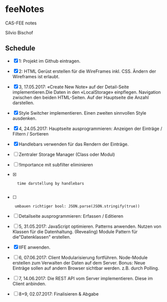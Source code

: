 # feeNotes
CAS-FEE notes

Silvio Bischof



## Schedule





- [x] 1: Projekt im Github eintragen.

- [x] 2: HTML Gerüst erstellen für die WireFrames inkl. CSS. Ändern der Wireframes ist erlaubt.

- [x] 3, 17.05.2017: «Create New Note» auf der Detail-Seite implementieren.Die Daten in den «LocalStorage» einpflegen. Navigation zwischen den beiden HTML-Seiten.
      Auf der Hauptseite die Anzahl darstellen.

- [x] Style Switcher implementieren.
      Einen zweiten sinnvollen Style ausdenken.

- [x] 4, 24.05.2017: Hauptseite ausprogrammieren: Anzeigen der Einträge / Filtern / Sortieren

- [x] Handlebars verwenden für das Rendern der Einträge.

- [ ] Zentraler Storage Manager (Class oder Modul)

- [ ] !Importance mit subfilter eliminieren

- [x] ```
    time darstellung by handlebars
    ```
   ```

- [ ] ```
   umbauen richtiger bool: JSON.parse(JSON.stringify(true))
   ```

- [ ] Detailseite ausprogrammieren: Erfassen / Editieren

- [ ] 5, 31.05.2017: JavaScript optimieren. Patterns anwenden. Nutzen von Klassen für die Datenhaltung.
   (Revealing) Module Pattern für die"Datenklassen" erstellen.

- [x] IIFE anwenden.

- [ ] 6, 07.06.2017: Client Modularisierung fortführen.
   Node-Module erstellen zum Verwalten der Daten auf dem Server.
    Bonus: Neue Einträge sollen auf andern Browser sichtbar werden. z.B. durch Polling.

- [ ] 7, 14.06.2017: Die REST API vom Server implementieren. Diese im Client anbinden.

- [ ] 8+9, 02.07.2017: Finalisieren & Abgabe


 ​				
 ​			
 ​		
 ​	